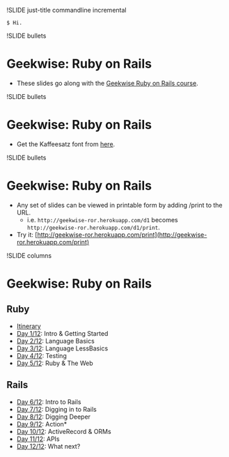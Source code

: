 !SLIDE just-title commandline incremental

```
$ Hi.
```

!SLIDE bullets
# Geekwise: Ruby on Rails

* These slides go along with the
[Geekwise Ruby on Rails course](http://geekwiseacademy.com/courses).


!SLIDE bullets
# Geekwise: Ruby on Rails

* Get the Kaffeesatz font from
[here](http://www.yanone.de/typedesign/kaffeesatz/).


!SLIDE bullets
# Geekwise: Ruby on Rails

* Any set of slides can be viewed in printable form by adding /print to
  the URL.
    * i.e. `http://geekwise-ror.herokuapp.com/d1` becomes
      `http://geekwise-ror.herokuapp.com/d1/print`.
* Try it: [http://geekwise-ror.herokuapp.com/print](http://geekwise-ror.herokuapp.com/print)

!SLIDE columns
# Geekwise: Ruby on Rails

## Ruby

* [Itinerary](itinerary)
* [Day 1/12](d1): Intro & Getting Started
* [Day 2/12](d2): Language Basics
* [Day 3/12](d3): Language LessBasics
* [Day 4/12](d4): Testing
* [Day 5/12](d5): Ruby & The Web

## Rails

* [Day 6/12](d6): Intro to Rails
* [Day 7/12](d7): Digging in to Rails
* [Day 8/12](d8): Digging Deeper
* [Day 9/12](d9): Action*
* [Day 10/12](d10): ActiveRecord & ORMs
* [Day 11/12](d11): APIs
* [Day 12/12](d12): What next?

